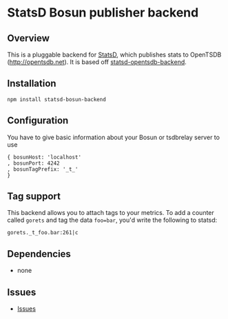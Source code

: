 # StatsD Bosun publisher backend

## Overview
This is a pluggable backend for [StatsD](https://github.com/etsy/statsd), which publishes stats to OpenTSDB (http://opentsdb.net). It is based off [statsd-opentsdb-backend](https://github.com/danslimmon/statsd-opentsdb-backend).

## Installation

    npm install statsd-bosun-backend

## Configuration
You have to give basic information about your Bosun or tsdbrelay server to use
```
{ bosunHost: 'localhost'
, bosunPort: 4242
, bosunTagPrefix: '_t_'
}
```

## Tag support
This backend allows you to attach tags to your metrics. To add a counter
called `gorets` and tag the data `foo=bar`, you'd write the following to statsd:

    gorets._t_foo.bar:261|c

## Dependencies
- none

## Issues
- [Issues](https://github.com/TrentScholl/statsd-bosun-backend/issues)